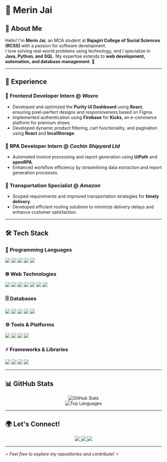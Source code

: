 # 🌟 Merin Jai  

## 👋 About Me  
Hello! I'm **Merin Jai**, an MCA student at **Rajagiri College of Social Sciences (RCSS)** with a passion for software development.  
I love solving real-world problems using technology, and I specialize in **Java, Python, and SQL**. My expertise extends to **web development, automation, and database management**. 🚀  

---

## 💼 Experience  

### 🏢 **Frontend Developer Intern** @ *Woxro*  
- Developed and optimized the **Purity UI Dashboard** using **React**, ensuring pixel-perfect designs and responsiveness based on Figma.  
- Implemented authentication using **Firebase** for **Kicks**, an e-commerce platform for premium shoes.  
- Developed dynamic product filtering, cart functionality, and pagination using **React** and **localStorage**.  

### 🏢 **RPA Developer Intern** @ *Cochin Shipyard Ltd*  
- Automated invoice processing and report generation using **UiPath** and **openRPA**.  
- Enhanced workflow efficiency by streamlining data extraction and report generation processes.  

### 🚚 **Transportation Specialist** @ *Amazon*  
- Scoped requirements and improved transportation strategies for **timely delivery**.  
- Developed efficient routing solutions to minimize delivery delays and enhance customer satisfaction.  

---

## 🛠️ Tech Stack  

### 🚀 **Programming Languages**  
<div align="left">
  <img src="https://img.shields.io/badge/Java-ED8B00?style=for-the-badge&logo=java&logoColor=white" />
  <img src="https://img.shields.io/badge/Python-3776AB?style=for-the-badge&logo=python&logoColor=white" />
  <img src="https://img.shields.io/badge/C++-00599C?style=for-the-badge&logo=cplusplus&logoColor=white" />
  <img src="https://img.shields.io/badge/C%23-239120?style=for-the-badge&logo=csharp&logoColor=white" />
  <img src="https://img.shields.io/badge/ABAP-021223?style=for-the-badge&logo=sap&logoColor=white" />
</div>  

### 🌐 **Web Technologies**  
<div align="left">
  <img src="https://img.shields.io/badge/HTML5-E34F26?style=for-the-badge&logo=html5&logoColor=white" />
  <img src="https://img.shields.io/badge/CSS3-1572B6?style=for-the-badge&logo=css3&logoColor=white" />
  <img src="https://img.shields.io/badge/React-61DAFB?style=for-the-badge&logo=react&logoColor=black" />
  <img src="https://img.shields.io/badge/Node.js-339933?style=for-the-badge&logo=nodedotjs&logoColor=white" />
  <img src="https://img.shields.io/badge/PHP-777BB4?style=for-the-badge&logo=php&logoColor=white" />
  <img src="https://img.shields.io/badge/Laravel-FF2D20?style=for-the-badge&logo=laravel&logoColor=white" />
  <img src="https://img.shields.io/badge/.NET-512BD4?style=for-the-badge&logo=dotnet&logoColor=white" />
</div>  

### 🗄️ **Databases**  
<div align="left">
  <img src="https://img.shields.io/badge/MySQL-4479A1?style=for-the-badge&logo=mysql&logoColor=white" />
  <img src="https://img.shields.io/badge/Oracle-F80000?style=for-the-badge&logo=oracle&logoColor=white" />
  <img src="https://img.shields.io/badge/SQLite-003B57?style=for-the-badge&logo=sqlite&logoColor=white" />
  <img src="https://img.shields.io/badge/NoSQL-78C257?style=for-the-badge&logo=mongodb&logoColor=white" />
  <img src="https://img.shields.io/badge/PostgreSQL-336791?style=for-the-badge&logo=postgresql&logoColor=white" />
</div>  

### ⚙️ **Tools & Platforms**  
<div align="left">
  <img src="https://img.shields.io/badge/UiPath-FF6C37?style=for-the-badge&logo=uipath&logoColor=white" />
  <img src="https://img.shields.io/badge/openRPA-1E90FF?style=for-the-badge&logoColor=white" />
  <img src="https://img.shields.io/badge/VSCode-007ACC?style=for-the-badge&logo=visualstudiocode&logoColor=white" />
  <img src="https://img.shields.io/badge/Android_Studio-3DDC84?style=for-the-badge&logo=androidstudio&logoColor=white" />
</div>  

### ⚡ **Frameworks & Libraries**  
<div align="left">
  <img src="https://img.shields.io/badge/Struts-EB2225?style=for-the-badge&logo=apache&logoColor=white" />
  <img src="https://img.shields.io/badge/Hibernate-59666C?style=for-the-badge&logo=hibernate&logoColor=white" />
  <img src="https://img.shields.io/badge/OpenMP-004482?style=for-the-badge&logo=openmp&logoColor=white" />
  <img src="https://img.shields.io/badge/MPI-004482?style=for-the-badge&logo=mpi&logoColor=white" />
</div>  

---

## 📊 GitHub Stats  

<div align="center">
  <img src="https://github-readme-stats.vercel.app/api?username=Merin-jai&show_icons=true&theme=radical" alt="GitHub Stats" />
  <br>
  <img src="https://github-readme-stats.vercel.app/api/top-langs/?username=Merin-jai&layout=compact&theme=radical" alt="Top Languages" />
</div>  

---

## 🌍 Let's Connect!  

<div align="center">
  <a href="mailto:merinjai02@gmail.com">
    <img src="https://img.shields.io/badge/Email-merinjai02%40gmail.com-red?style=for-the-badge&logo=gmail" />
  </a>
  <a href="https://linkedin.com/in/merin-jai/">
    <img src="https://img.shields.io/badge/LinkedIn-Profile-blue?style=for-the-badge&logo=linkedin" />
  </a>
  <a href="https://github.com/Merin-jai">
    <img src="https://img.shields.io/badge/GitHub-Profile-black?style=for-the-badge&logo=github" />
  </a>
</div>  

---

⭐ *Feel free to explore my repositories and contribute!* ⭐  

